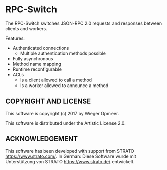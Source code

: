 
# RPC-Switch

The RPC-Switch switches JSON-RPC 2.0 requests and responses between clients
and workers.

Features:
- Authenticated connections
	- Multiple authentication methods possible
- Fully asynchronous
- Method name mapping
- Runtime reconfigurable
- ACLs
	- Is a client allowed to call a method
	- Is a worker allowed to announce a method

## COPYRIGHT AND LICENSE

This software is copyright (c) 2017 by Wieger Opmeer.

This software is distributed under the Artistic License 2.0.

## ACKNOWLEDGEMENT

This software has been developed with support from STRATO <https://www.strato.com/>.
In German: Diese Software wurde mit Unterstützung von STRATO <https://www.strato.de/> entwickelt.

